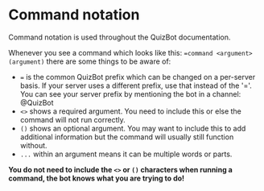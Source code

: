 # Command notation

Command notation is used throughout the QuizBot documentation.

Whenever you see a command which looks like this: `=command <argument> (argument)` there are some things to be aware of:

- `=` is the common QuizBot prefix which can be changed on a per-server basis. If your server uses a different prefix, use that instead of the '='. You can see your server prefix by mentioning the bot in a channel: @QuizBot
- `<>` shows a required argument. You need to include this or else the command will not run correctly.
- `()` shows an optional argument. You may want to include this to add additional information but the command will usually still function without.
- `...` within an argument means it can be multiple words or parts.

**You do not need to include the `<>` or `()` characters when running a command, the bot knows what you are trying to do!**
